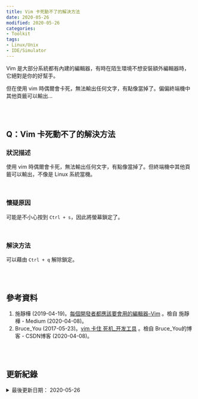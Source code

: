 ```yaml
---
title: Vim 卡死動不了的解決方法
date: 2020-05-26
modified: 2020-05-26
categories:
- Toolkit
tags:
- Linux/Unix
- IDE/Simulator
--- 
```


Vim 是大部分系統都有內建的編輯器，有時在陌生環境不想安裝額外編輯器時，它絕對是你的好幫手。
  
但在使用 vim 時偶爾會卡死，無法輸出任何文字，有點像當掉了。偏偏終端機中其他頁籤可以輸出...

<!--more-->
<br><br> 

## Q：Vim 卡死動不了的解決方法
### 狀況描述
使用 vim 時偶爾會卡死，無法輸出任何文字，有點像當掉了。但終端機中其他頁籤可以輸出，不像是 Linux 系統當機。

<br> 

### 懷疑原因
可能是不小心按到 `Ctrl + s`，因此將螢幕鎖定了。

<br> 

### 解決方法
可以藉由 `Ctrl + q` 解除鎖定。

<br><br> 

## 參考資料 
1. 施靜樺 (2019-04-19)。[每個開發者都應該要會用的編輯器–Vim](https://medium.com/@jinghua.shih/%E6%AF%8F%E5%80%8B%E9%96%8B%E7%99%BC%E8%80%85%E9%83%BD%E6%87%89%E8%A9%B2%E8%A6%81%E6%9C%83%E7%94%A8%E7%9A%84%E7%B7%A8%E8%BC%AF%E5%99%A8-vim-5f83349973a3) 。檢自 施靜樺 - Medium (2020-04-08)。
2. Bruce_You (2017-05-23)。[vim 卡住 死机_开发工具](https://blog.csdn.net/Bruce_You/article/details/72633717) 。檢自 Bruce_You的博客 - CSDN博客 (2020-04-08)。


<br><br> 

## 更新紀錄
<details>
  <summary>最後更新日期： 2020-05-26</summary>
  <ul class="timestamp">
    　<li>2020-05-26 發布</li>
    　<li>2020-04-08 完稿</li>
  </ul>
</details>
